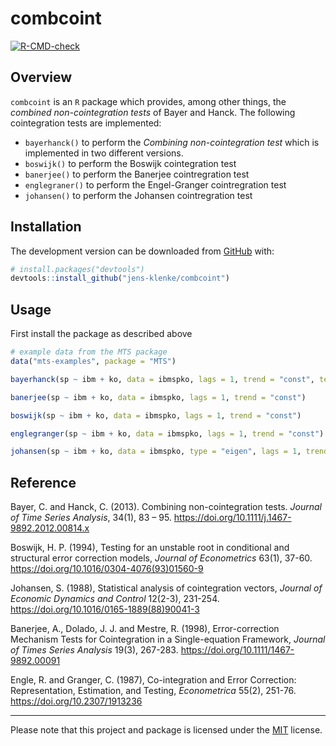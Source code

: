 
<!-- README.md is generated from README.Rmd. Please edit that file -->

# combcoint

<!-- badges: start -->

[![R-CMD-check](https://github.com/jens-klenke/combcoint/workflows/R-CMD-check/badge.svg)](https://github.com/jens-klenke/combcoint/actions)
<!-- badges: end -->

## Overview

`combcoint` is an `R` package which provides, among other things, the
*combined non-cointegration tests* of Bayer and Hanck. The following
cointegration tests are implemented:

-   `bayerhanck()` to perform the *Combining non-cointegration test*
    which is implemented in two different versions.
-   `boswijk()` to perform the Boswijk cointegration test
-   `banerjee()` to perform the Banerjee cointregration test
-   `englegraner()` to perform the Engel-Granger cointregration test
-   `johansen()` to perform the Johansen cointregration test

## Installation

<!--
You can install the released version of combcoint from [CRAN](https://CRAN.R-project.org) with:


```r
install.packages("combcoint")
```
-->

The development version can be downloaded from
[GitHub](https://github.com/jens-klenke/combcoint) with:

``` r
# install.packages("devtools")
devtools::install_github("jens-klenke/combcoint")
```

## Usage

First install the package as described above

``` r
# example data from the MTS package 
data("mts-examples", package = "MTS")

bayerhanck(sp ~ ibm + ko, data = ibmspko, lags = 1, trend = "const", test = "all")

banerjee(sp ~ ibm + ko, data = ibmspko, lags = 1, trend = "const")

boswijk(sp ~ ibm + ko, data = ibmspko, lags = 1, trend = "const")

englegranger(sp ~ ibm + ko, data = ibmspko, lags = 1, trend = "const")

johansen(sp ~ ibm + ko, data = ibmspko, type = "eigen", lags = 1, trend = "const")
```

## Reference

Bayer, C. and Hanck, C. (2013). Combining non-cointegration tests.
*Journal of Time Series Analysis*, 34(1), 83 – 95.
<https://doi.org/10.1111/j.1467-9892.2012.00814.x>

Boswijk, H. P. (1994), Testing for an unstable root in conditional and
structural error correction models, *Journal of Econometrics* 63(1),
37-60. <https://doi.org/10.1016/0304-4076(93)01560-9>

Johansen, S. (1988), Statistical analysis of cointegration vectors,
*Journal of Economic Dynamics and Control* 12(2-3), 231-254.
<https://doi.org/10.1016/0165-1889(88)90041-3>

Banerjee, A., Dolado, J. J. and Mestre, R. (1998), Error-correction
Mechanism Tests for Cointegration in a Single-equation Framework,
*Journal of Times Series Analysis* 19(3), 267-283.
<https://doi.org/10.1111/1467-9892.00091>

Engle, R. and Granger, C. (1987), Co-integration and Error Correction:
Representation, Estimation, and Testing, *Econometrica* 55(2), 251-76.
<https://doi.org/10.2307/1913236>

------------------------------------------------------------------------

Please note that this project and package is licensed under the
[MIT](https://github.com/jens-klenke/combcoint/blob/master/LICENSE.md)
license.
